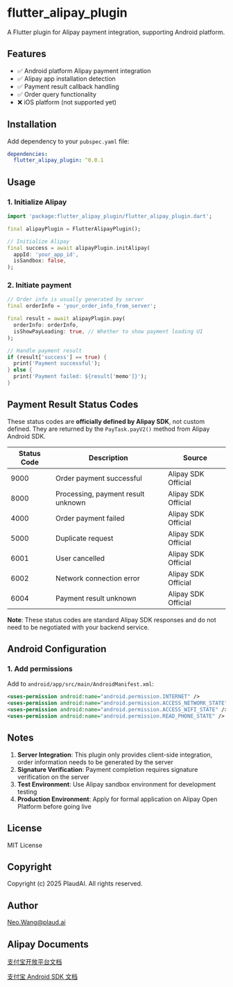# flutter_alipay_plugin

A Flutter plugin for Alipay payment integration, supporting Android platform.

## Features

- ✅ Android platform Alipay payment integration
- ✅ Alipay app installation detection
- ✅ Payment result callback handling
- ✅ Order query functionality
- ❌ iOS platform (not supported yet)

## Installation

Add dependency to your `pubspec.yaml` file:

```yaml
dependencies:
  flutter_alipay_plugin: ^0.0.1
```

## Usage

### 1. Initialize Alipay

```dart
import 'package:flutter_alipay_plugin/flutter_alipay_plugin.dart';

final alipayPlugin = FlutterAlipayPlugin();

// Initialize Alipay
final success = await alipayPlugin.initAlipay(
  appId: 'your_app_id',
  isSandbox: false,
);
```

### 2. Initiate payment

```dart
// Order info is usually generated by server
final orderInfo = 'your_order_info_from_server';

final result = await alipayPlugin.pay(
  orderInfo: orderInfo,
  isShowPayLoading: true, // Whether to show payment loading UI
);

// Handle payment result
if (result['success'] == true) {
  print('Payment successful');
} else {
  print('Payment failed: ${result['memo']}');
}
```

## Payment Result Status Codes

These status codes are **officially defined by Alipay SDK**, not custom defined. They are returned by the `PayTask.payV2()` method from Alipay Android SDK.

| Status Code | Description | Source |
|-------------|-------------|--------|
| 9000 | Order payment successful | Alipay SDK Official |
| 8000 | Processing, payment result unknown | Alipay SDK Official |
| 4000 | Order payment failed | Alipay SDK Official |
| 5000 | Duplicate request | Alipay SDK Official |
| 6001 | User cancelled | Alipay SDK Official |
| 6002 | Network connection error | Alipay SDK Official |
| 6004 | Payment result unknown | Alipay SDK Official |

**Note**: These status codes are standard Alipay SDK responses and do not need to be negotiated with your backend service.

## Android Configuration

### 1. Add permissions

Add to `android/app/src/main/AndroidManifest.xml`:

```xml
<uses-permission android:name="android.permission.INTERNET" />
<uses-permission android:name="android.permission.ACCESS_NETWORK_STATE" />
<uses-permission android:name="android.permission.ACCESS_WIFI_STATE" />
<uses-permission android:name="android.permission.READ_PHONE_STATE" />
```

## Notes

1. **Server Integration**: This plugin only provides client-side integration, order information needs to be generated by the server
2. **Signature Verification**: Payment completion requires signature verification on the server
3. **Test Environment**: Use Alipay sandbox environment for development testing
4. **Production Environment**: Apply for formal application on Alipay Open Platform before going live

## License

MIT License

## Copyright

Copyright (c) 2025 PlaudAI. All rights reserved.

## Author

Neo.Wang@plaud.ai

## Alipay Documents
[支付宝开放平台文档](https://opendocs.alipay.com/)

[支付宝 Android SDK 文档](https://opendocs.alipay.com/open/54/103419/)

